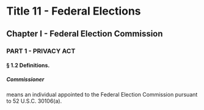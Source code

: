 
# Title 11 - Federal Elections
## Chapter I - Federal Election Commission
### PART 1 - PRIVACY ACT
#### § 1.2 Definitions.
##### Commissioner

means an individual appointed to the Federal Election Commission pursuant to 52 U.S.C. 30106(a).
